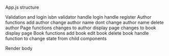 App.js structure

Validation and login
    isbn validator
    handle login
    handle register
Author functions
    add author
    change author name
    dont change author name
    delete author
Page functions
    changes to author display page
    changes to book display page
Book functions
    add book
    edit book
    delete book
handle function to change state from child components

Render body
